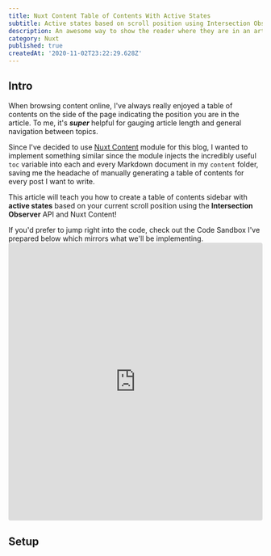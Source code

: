 ```yaml
---
title: Nuxt Content Table of Contents With Active States
subtitle: Active states based on scroll position using Intersection Observer
description: An awesome way to show the reader where they are in an article is via active states in a table of contents. This article will show you how to create one using the Intersection Observer API, and Nuxt Content!
category: Nuxt
published: true
createdAt: '2020-11-02T23:22:29.628Z'
---
```


## Intro

When browsing content online, I've always really enjoyed a table of contents on the side of the page indicating the position you are in the article. To me, it's ***super*** helpful for gauging article length and general navigation between topics.

Since I've decided to use [Nuxt Content](https://content.nuxtjs.org/) module for this blog, I wanted to implement something similar since the module injects the incredibly useful `toc` variable into each and every Markdown document in my `content` folder, saving me the headache of manually generating a table of contents for every post I want to write.

This article will teach you how to create a table of contents sidebar with **active states** based on your current scroll position using the **Intersection Observer** API and Nuxt Content!

<info-box :variant="'info'">
If you'd prefer to jump right into the code, check out the Code Sandbox I've prepared below which mirrors what we'll be implementing.
</info-box>

<iframe src="https://codesandbox.io/embed/crazy-leftpad-7z5mu?fontsize=14&hidenavigation=1&theme=dark"
  style="width:100%; height:550px; border:0; border-radius: 4px; overflow:hidden;"
  title="crazy-leftpad-7z5mu"
  allow="accelerometer; ambient-light-sensor; camera; encrypted-media; geolocation; gyroscope; hid; microphone; midi; payment; usb; vr; xr-spatial-tracking"
  sandbox="allow-forms allow-modals allow-popups allow-presentation allow-same-origin allow-scripts"
></iframe>


## Setup